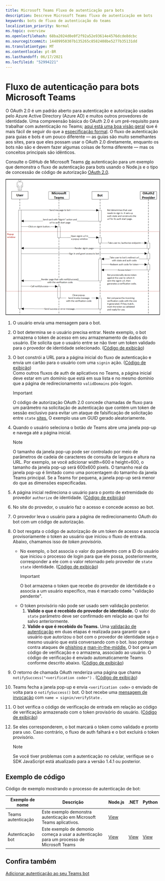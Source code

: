 ```yaml
---
title: Microsoft Teams Fluxo de autenticação para bots
description: Descreve Microsoft Teams fluxo de autenticação em bots
keywords: bots de fluxo de autenticação do teams
localization_priority: Normal
ms.topic: overview
ms.openlocfilehash: 68ba2024d0e0f2f92a52e93614e4576dcde8dcbc
ms.sourcegitcommit: 14409950307b135265c8582408be5277b35131dd
ms.translationtype: MT
ms.contentlocale: pt-BR
ms.lasthandoff: 06/17/2021
ms.locfileid: "52994221"
---
```

# <a name="authentication-flow-for-bots-in-microsoft-teams"></a>Fluxo de autenticação para bots Microsoft Teams

O OAuth 2.0 é um padrão aberto para autenticação e autorização usadas pelo Azure Active Directory (Azure AD) e muitos outros provedores de identidade. Uma compreensão básica do OAuth 2.0 é um pré-requisito para trabalhar com autenticação no Teams; [aqui está uma boa visão geral](https://aaronparecki.com/oauth-2-simplified/) que é mais fácil de seguir do que a [especificação formal](https://oauth.net/2/). O fluxo de autenticação para guias e bots é um pouco diferente — as guias são muito semelhantes aos sites, para que eles possam usar o OAuth 2.0 diretamente, enquanto os bots não são e devem fazer algumas coisas de forma diferente — mas os conceitos principais são idênticos.

Consulte o GitHub de Microsoft Teams [de](https://github.com/OfficeDev/Microsoft-Teams-Samples/tree/main/samples/app-auth/nodejs) autenticação para um exemplo que demonstra o fluxo de autenticação para bots usando o Node.js e o tipo de concessão de código de autorização [OAuth 2.0](https://oauth.net/2/grant-types/authorization-code/).

![Diagrama de sequência de autenticação bot](../../../assets/images/authentication/bot_auth_sequence_diagram.png)

1. O usuário envia uma mensagem para o bot.
2. O bot determina se o usuário precisa entrar.
   Neste exemplo, o bot armazena o token de acesso em seu armazenamento de dados do usuário. Ele solicita que o usuário entre se não tiver um token validado para o provedor de identidade selecionado. ([Código de exibição](https://github.com/OfficeDev/microsoft-teams-sample-auth-node/blob/469952a26d618dbf884a3be53c7d921cc580b1e2/src/utils/AuthenticationUtils.ts#L58-L76))
3. O bot constrói a URL para a página inicial do fluxo de autenticação e envia um cartão para o usuário com uma `signin` ação. ([Código de exibição](https://github.com/OfficeDev/microsoft-teams-sample-auth-node/blob/469952a26d618dbf884a3be53c7d921cc580b1e2/src/dialogs/BaseIdentityDialog.ts#L160-L190))</br>
    Como outros fluxos de auth de aplicativos no Teams, a página inicial deve estar em um domínio que está em sua lista e no mesmo domínio que a página de redirecionamento `validDomains` pós-logon.
    > [!IMPORTANT] 
    > O código de autorização OAuth 2.0 concede chamadas de fluxo para um parâmetro na solicitação de autenticação que contém um token de sessão exclusivo para evitar um ataque de falsificação de solicitação entre `state` [sites.](https://en.wikipedia.org/wiki/Cross-site_request_forgery) O exemplo usa um GUID gerado aleatoriamente.
4. Quando o usuário seleciona o botão *de* Teams abre uma janela pop-up e navega até a página inicial.
   > [!NOTE]
   > O tamanho da janela pop-up pode ser controlado por meio de parâmetros de cadeia de caracteres de consulta de largura e altura na URL. Por exemplo, se você adicionar width=600 e height=600, o tamanho da janela pop-up será 600x600 pixels. O tamanho real da janela pop-up é limitado como uma porcentagem do tamanho da janela Teams principal. Se a Teams for pequena, a janela pop-up será menor do que as dimensões especificadas.

5. A página inicial redireciona o usuário para o ponto de extremidade do provedor `authorize` de identidade. ([Código de exibição](https://github.com/OfficeDev/microsoft-teams-sample-auth-node/blob/469952a26d618dbf884a3be53c7d921cc580b1e2/public/html/auth-start.html#L51-L56))
6. No site do provedor, o usuário faz o acesso e concede acesso ao bot.
7. O provedor leva o usuário para a página de redirecionamento OAuth do bot com um código de autorização.
8. O bot resgata o código de autorização de um token de acesso e associa provisoriamente o token ao usuário que iniciou o fluxo de entrada.  Abaixo, chamamos isso de *token provisório*.
    * No exemplo, o bot associa o valor do parâmetro com a ID do usuário que iniciou o processo de login para que ele possa, posteriormente, corresponder a ele com o valor retornado pelo provedor de `state` `state` identidade. ([Código de exibição](https://github.com/OfficeDev/microsoft-teams-sample-auth-node/blob/469952a26d618dbf884a3be53c7d921cc580b1e2/src/AuthBot.ts#L70-L99))
      > [!IMPORTANT] 
      > O bot armazena o token que recebe do provedor de identidade e o associa a um usuário específico, mas é marcado como "validação pendente". 
    * O token provisório não pode ser usado sem validação posterior.
      1. **Valide o que é recebido do provedor de identidade.** O valor do `state` parâmetro deve ser confirmado em relação ao que foi salvo anteriormente. 
      1. **Valide o que é recebido do Teams.** Uma [validação de autenticação](https://en.wikipedia.org/wiki/Man-in-the-middle_attack) em duas etapas é realizada para garantir que o usuário que autorizou o bot com o provedor de identidade seja o mesmo usuário que está conversando com o bot. Isso protege contra ataques de [phishing e](https://en.wikipedia.org/wiki/Phishing) [man-in-the-middle.](https://en.wikipedia.org/wiki/Man-in-the-middle_attack) O bot gera um código de verificação e o armazena, associado ao usuário. O código de verificação é enviado automaticamente Teams conforme descrito abaixo. ([Código de exibição](https://github.com/OfficeDev/microsoft-teams-sample-auth-node/blob/469952a26d618dbf884a3be53c7d921cc580b1e2/src/AuthBot.ts#L100-L113))
9. O retorno de chamada OAuth renderiza uma página que chama `notifySuccess("<verification code>")` . ([Código de exibição](https://github.com/OfficeDev/microsoft-teams-sample-auth-node/blob/master/src/views/oauth-callback-success.hbs))
10. Teams fecha a janela pop-up e envia `<verification code>` o enviado de volta para o `notifySuccess()` bot. O bot recebe uma [mensagem de invocação](/bot-framework/dotnet/bot-builder-dotnet-activities#invoke) com `name = signin/verifyState` .
11. O bot verifica o código de verificação de entrada em relação ao código de verificação armazenado com o token provisório do usuário. ([Código de exibição](https://github.com/OfficeDev/microsoft-teams-sample-auth-node/blob/469952a26d618dbf884a3be53c7d921cc580b1e2/src/dialogs/BaseIdentityDialog.ts#L127-L140))
12. Se eles corresponderem, o bot marcará o token como validado e pronto para uso. Caso contrário, o fluxo de auth falhará e o bot excluirá o token provisório.

    > [!NOTE]
    > Se você tiver problemas com a autenticação no celular, verifique se o SDK JavaScript está atualizado para a versão 1.4.1 ou posterior.

## <a name="code-sample"></a>Exemplo de código

Código de exemplo mostrando o processo de autenticação de bot:

| **Exemplo de nome** | **Descrição** | **Node.js** | **.NET** | **Python** |
|-----------------|----------------|--------------|----------|-----------|
| Teams autenticação | Este exemplo demonstra autenticação em Microsoft Teams aplicativos. | [View](https://github.com/OfficeDev/microsoft-teams-sample-auth-node) | | |
| Autenticação bot | Este exemplo de demonio começa a usar a autenticação para um processo de Microsoft Teams | [View](https://github.com/microsoft/BotBuilder-Samples/tree/main/samples/javascript_nodejs/46.teams-auth) | [View](https://github.com/microsoft/BotBuilder-Samples/tree/main/samples/csharp_dotnetcore/46.teams-auth) | [View](https://github.com/microsoft/BotBuilder-Samples/tree/main/samples/python/46.teams-auth)

## <a name="see-also"></a>Confira também

[Adicionar autenticação ao seu Teams bot](add-authentication.md)
